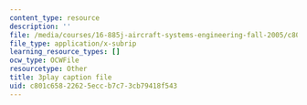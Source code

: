 ```yaml
---
content_type: resource
description: ''
file: /media/courses/16-885j-aircraft-systems-engineering-fall-2005/c801c65822625eccb7c73cb79418f543_bOAyzURugaw.vtt
file_type: application/x-subrip
learning_resource_types: []
ocw_type: OCWFile
resourcetype: Other
title: 3play caption file
uid: c801c658-2262-5ecc-b7c7-3cb79418f543
---
```

